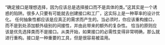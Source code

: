 “确定接口是理想选择，因为应该总是选择接口而不是具体的类。”这其实是一个诱惑的陷阱。很多人只要有可能就去创建接口和工厂，这实际上是一种草率的设计优化。
任何抽象性都应该是应真正的需求而产生的。当必须时，你应该重构接口，而不是到处添加额外级别的间接性，并由此带来的额外的复杂性。
恰当的原则应该是优先选择类而不是接口。从类开始，如果接口的必需性变得非常明确，那么就进行重构。接口是一种重要的工具，但是很容易被滥用。
